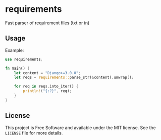 # requirements

Fast parser of requirement files (txt or in)

## Usage

Example:

```rust
use requirements;

fn main() {
    let content = "Django>=3.0.0";
    let reqs = requirements::parse_str(&content).unwrap();

    for req in reqs.into_iter() {
        println!("{:?}", req);
    }
}

```

## License

This project is Free Software and available under the MIT license. See
the `LICENSE` file for more details.

